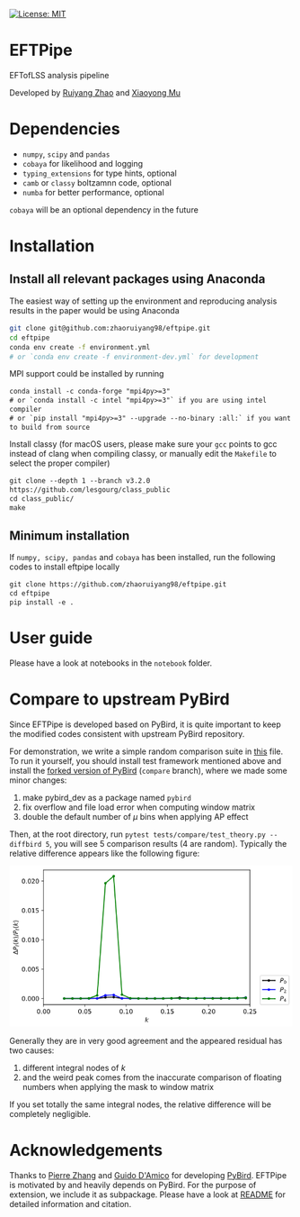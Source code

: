 [![License: MIT](https://img.shields.io/badge/License-MIT-yellow.svg)](https://github.com/zhaoruiyang98/eftpipe/blob/main/LICENSE)
# EFTPipe
EFTofLSS analysis pipeline

Developed by [Ruiyang Zhao](mailto:zhaoruiyang19@mails.ucas.edu.cn) and [Xiaoyong Mu](mailto:mouxiaoyong15@mails.ucas.edu.cn)

# Dependencies
- `numpy`, `scipy` and `pandas`
- `cobaya` for likelihood and logging
- `typing_extensions` for type hints, optional
- `camb` or `classy` boltzamnn code, optional
- `numba` for better performance, optional

`cobaya` will be an optional dependency in the future
# Installation
## Install all relevant packages using Anaconda
The easiest way of setting up the environment and reproducing analysis results in the paper would be using Anaconda
```bash
git clone git@github.com:zhaoruiyang98/eftpipe.git
cd eftpipe
conda env create -f environment.yml
# or `conda env create -f environment-dev.yml` for development
```
MPI support could be installed by running
```shell
conda install -c conda-forge "mpi4py>=3"
# or `conda install -c intel "mpi4py>=3"` if you are using intel compiler
# or `pip install "mpi4py>=3" --upgrade --no-binary :all:` if you want to build from source
```

Install classy (for macOS users, please make sure your `gcc` points to gcc instead of clang when compiling classy, or manually edit the `Makefile` to select the proper compiler)
```shell
git clone --depth 1 --branch v3.2.0 https://github.com/lesgourg/class_public
cd class_public/
make
```
## Minimum installation
If `numpy, scipy, pandas` and `cobaya` has been installed, run the following codes to install eftpipe locally
```shell
git clone https://github.com/zhaoruiyang98/eftpipe.git
cd eftpipe
pip install -e .
```
# User guide
Please have a look at notebooks in the `notebook` folder.
# Compare to upstream PyBird
Since EFTPipe is developed based on PyBird, it is quite important to keep the modified codes consistent with upstream PyBird repository.

For demonstration, we write a simple random comparison suite in [this](https://github.com/zhaoruiyang98/eftpipe/blob/main/tests/compare/test_theory.py) file. To run it yourself, you should install test framework mentioned above and install the [forked version of PyBird](https://github.com/zhaoruiyang98/pybird/tree/compare) (`compare` branch), where we made some minor changes:
1. make pybird_dev as a package named `pybird`
2. fix overflow and file load error when computing window matrix
3. double the default number of $\mu$ bins when applying AP effect

Then, at the root directory, run `pytest tests/compare/test_theory.py --diffbird 5`, you will see 5 comparison results (4 are random). Typically the relative difference appears like the following figure:

![compare](https://github.com/zhaoruiyang98/eftpipe/blob/main/figures/compare.png)

Generally they are in very good agreement and the appeared residual has two causes:
1. different integral nodes of $k$
2. and the weird peak comes from the inaccurate comparison of floating numbers when applying the mask to window matrix

If you set totally the same integral nodes, the relative difference will be completely negligible.
# Acknowledgements
Thanks to [Pierre Zhang](mailto:pierrexyz@protonmail.com) and [Guido D'Amico](mailto:damico.guido@gmail.com) for developing [PyBird](https://github.com/pierrexyz/pybird). EFTPipe is motivated by and heavily depends on PyBird. For the purpose of extension, we include it as subpackage. Please have a look at [README](https://github.com/zhaoruiyang98/eftpipe/blob/main/eftpipe/pybird/README.md) for detailed information and citation.
